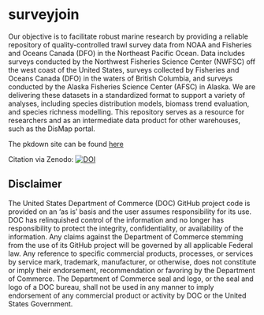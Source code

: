
# surveyjoin

Our objective is to facilitate robust marine research by providing a 
reliable repository of quality-controlled trawl survey data from NOAA 
and Fisheries and Oceans Canada (DFO) in the Northeast Pacific Ocean. 
Data includes surveys conducted by the Northwest Fisheries Science
Center (NWFSC) off the west coast of the United States, surveys
collected by Fisheries and Oceans Canada (DFO) in the waters of British
Columbia, and surveys conducted by the Alaska Fisheries Science Center
(AFSC) in Alaska. We are delivering these datasets in a standardized 
format to support a variety of analyses, including species distribution 
models, biomass trend evaluation, and species richness modelling. This 
repository serves as a resource for researchers and as an intermediate 
data product for other warehouses, such as the DisMap portal.

The pkdown site can be found
[here](https://dfo-noaa-pacific.github.io/surveyjoin/)

Citation via Zenodo:
[![DOI](https://zenodo.org/badge/484561620.svg)](https://zenodo.org/doi/10.5281/zenodo.10031852)


## Disclaimer

The United States Department of Commerce (DOC) GitHub project code is provided on an ‘as is’ basis and the user assumes responsibility for its use. 
DOC has relinquished control of the information and no longer has responsibility to protect the integrity, confidentiality, or availability of the 
information. Any claims against the Department of Commerce stemming from the use of its GitHub project will be governed by all applicable Federal law. 
Any reference to specific commercial products, processes, or services by service mark, trademark, manufacturer, or otherwise, does not constitute or 
imply their endorsement, recommendation or favoring by the Department of Commerce. The Department of Commerce seal and logo, or the seal and logo of a 
DOC bureau, shall not be used in any manner to imply endorsement of any commercial product or activity by DOC or the United States Government.
